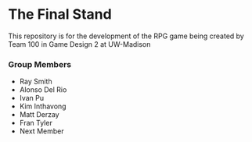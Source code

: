 # The Final Stand

This repository is for the development of the RPG game being created by Team 100 in Game Design 2 at UW-Madison

### Group Members
* Ray Smith
* Alonso Del Rio
* Ivan Pu
* Kim Inthavong 
* Matt Derzay
* Fran Tyler
* Next Member
